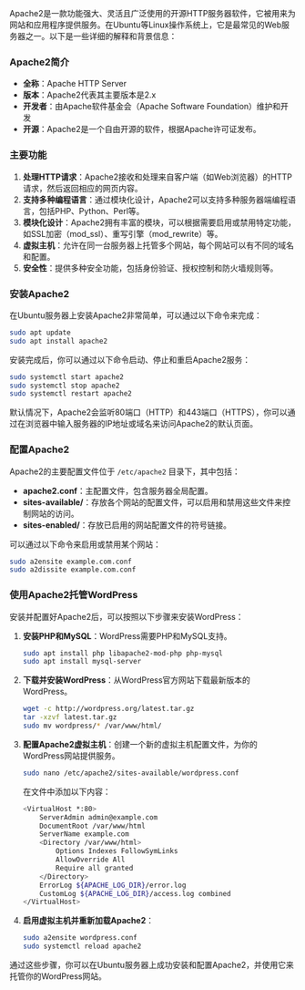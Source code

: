 Apache2是一款功能强大、灵活且广泛使用的开源HTTP服务器软件，它被用来为网站和应用程序提供服务。在Ubuntu等Linux操作系统上，它是最常见的Web服务器之一。以下是一些详细的解释和背景信息：

### Apache2简介
- **全称**：Apache HTTP Server
- **版本**：Apache2代表其主要版本是2.x
- **开发者**：由Apache软件基金会（Apache Software Foundation）维护和开发
- **开源**：Apache2是一个自由开源的软件，根据Apache许可证发布。

### 主要功能
1. **处理HTTP请求**：Apache2接收和处理来自客户端（如Web浏览器）的HTTP请求，然后返回相应的网页内容。
2. **支持多种编程语言**：通过模块化设计，Apache2可以支持多种服务器端编程语言，包括PHP、Python、Perl等。
3. **模块化设计**：Apache2拥有丰富的模块，可以根据需要启用或禁用特定功能，如SSL加密（mod_ssl）、重写引擎（mod_rewrite）等。
4. **虚拟主机**：允许在同一台服务器上托管多个网站，每个网站可以有不同的域名和配置。
5. **安全性**：提供多种安全功能，包括身份验证、授权控制和防火墙规则等。

### 安装Apache2
在Ubuntu服务器上安装Apache2非常简单，可以通过以下命令来完成：
```sh
sudo apt update
sudo apt install apache2
```
安装完成后，你可以通过以下命令启动、停止和重启Apache2服务：
```sh
sudo systemctl start apache2
sudo systemctl stop apache2
sudo systemctl restart apache2
```
默认情况下，Apache2会监听80端口（HTTP）和443端口（HTTPS），你可以通过在浏览器中输入服务器的IP地址或域名来访问Apache2的默认页面。

### 配置Apache2
Apache2的主要配置文件位于 `/etc/apache2` 目录下，其中包括：
- **apache2.conf**：主配置文件，包含服务器全局配置。
- **sites-available/**：存放各个网站的配置文件，可以启用和禁用这些文件来控制网站的访问。
- **sites-enabled/**：存放已启用的网站配置文件的符号链接。

可以通过以下命令来启用或禁用某个网站：
```sh
sudo a2ensite example.com.conf
sudo a2dissite example.com.conf
```

### 使用Apache2托管WordPress
安装并配置好Apache2后，可以按照以下步骤来安装WordPress：
1. **安装PHP和MySQL**：WordPress需要PHP和MySQL支持。
   ```sh
   sudo apt install php libapache2-mod-php php-mysql
   sudo apt install mysql-server
   ```
2. **下载并安装WordPress**：从WordPress官方网站下载最新版本的WordPress。
   ```sh
   wget -c http://wordpress.org/latest.tar.gz
   tar -xzvf latest.tar.gz
   sudo mv wordpress/* /var/www/html/
   ```
3. **配置Apache2虚拟主机**：创建一个新的虚拟主机配置文件，为你的WordPress网站提供服务。
   ```sh
   sudo nano /etc/apache2/sites-available/wordpress.conf
   ```
   在文件中添加以下内容：
   ```sh
   <VirtualHost *:80>
       ServerAdmin admin@example.com
       DocumentRoot /var/www/html
       ServerName example.com
       <Directory /var/www/html>
           Options Indexes FollowSymLinks
           AllowOverride All
           Require all granted
       </Directory>
       ErrorLog ${APACHE_LOG_DIR}/error.log
       CustomLog ${APACHE_LOG_DIR}/access.log combined
   </VirtualHost>
   ```
4. **启用虚拟主机并重新加载Apache2**：
   ```sh
   sudo a2ensite wordpress.conf
   sudo systemctl reload apache2
   ```

通过这些步骤，你可以在Ubuntu服务器上成功安装和配置Apache2，并使用它来托管你的WordPress网站。